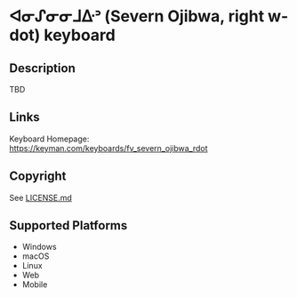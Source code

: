 ᐊᓂᔑᓂᓂᒧᐏᐣ (Severn Ojibwa, right w-dot) keyboard
==============

Description
-----------
TBD

Links
-----
Keyboard Homepage: https://keyman.com/keyboards/fv_severn_ojibwa_rdot

Copyright
---------
See [LICENSE.md](LICENSE.md)

Supported Platforms
-------------------
 * Windows
 * macOS
 * Linux
 * Web
 * Mobile

